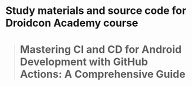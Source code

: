 # Study materials and source code for **Droidcon Academy** course 
> # Mastering CI and CD for Android Development with GitHub Actions: A Comprehensive Guide 
